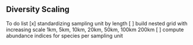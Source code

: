 ## Diversity Scaling

To do list
[x] standardizing sampling unit by length
[ ] build nested grid with increasing scale 1km, 5km, 10km, 20km, 50km, 100km 200km
[ ] compute abundance indices for species per sampling unit
